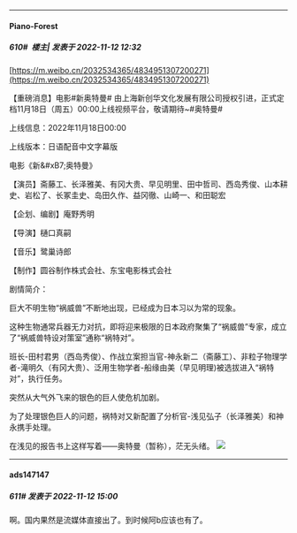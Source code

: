 

*****

####  Piano-Forest  
##### 610#         楼主| 发表于 2022-11-12 12:32

[https://m.weibo.cn/2032534365/4834951307200271](https://m.weibo.cn/2032534365/4834951307200271)

【重磅消息】电影#新奥特曼# 由上海新创华文化发展有限公司授权引进，正式定档11月18日（周五）00:00上线视频平台，敬请期待~#奥特曼# 

上线信息：2022年11月18日00:00

上线版本：日语配音中文字幕版

电影《新&amp;#xB7;奥特曼》

【演员】斋藤工、长泽雅美、有冈大贵、早见明里、田中哲司、西岛秀俊、山本耕史、岩松了、长冢圭史、岛田久作、益冈徹、山崎一、和田聪宏

【企划、编剧】庵野秀明

【导演】樋口真嗣

【音乐】鹭巢诗郎

【制作】圆谷制作株式会社、东宝电影株式会社

剧情简介：

巨大不明生物“祸威兽”不断地出现，已经成为日本习以为常的现象。

这种生物通常兵器无力对抗，即将迎来极限的日本政府聚集了“祸威兽”专家，成立了“祸威兽特设对策室”通称“祸特对”。

班长-田村君男（西岛秀俊）、作战立案担当官-神永新二（斋藤工）、非粒子物理学者-滝明久（有冈大贵）、泛用生物学者-船缘由美（早见明理)被选拔进入“祸特对”，执行任务。

突然从大气外飞来的银色的巨人使危机加剧。

为了处理银色巨人的问题，祸特对又新配置了分析官-浅见弘子（长泽雅美）和神永携手处理。

在浅见的报告书上这样写着——奥特曼（暂称），茫无头绪。
<img src="https://p.sda1.dev/8/60f37be419cdab9256b38cc019001759/9d0d09ably1h8281kw7gkj20u016gk8c.jpg" referrerpolicy="no-referrer">



*****

####  ads147147  
##### 611#       发表于 2022-11-12 15:00

啊。国内果然是流媒体直接出了。到时候阿b应该也有了。


